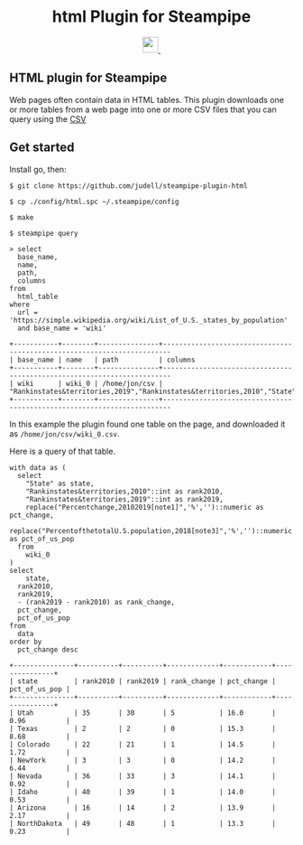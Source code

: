 <p align="center">
  <h1 align="center">html Plugin for Steampipe</h1>
</p>

<p align="center">
  <a aria-label="Steampipe logo" href="https://steampipe.io">
    <img src="https://steampipe.io/images/steampipe_logo_wordmark_padding.svg" height="28">
  </a>
  <a aria-label="License" href="LICENSE">
    <img alt="" src="https://img.shields.io/static/v1?label=license&message=Apache-2.0&style=for-the-badge&labelColor=777777&color=F3F1F0">
  </a>
</p>

## HTML plugin for Steampipe

Web pages often contain data in HTML tables. This plugin downloads one or more tables from a web page into one or more CSV files that you can query using the [CSV](https://hub.steampipe.io/plugins/turbot/steampipe-plugin-csv)

## Get started

Install go, then:

```
$ git clone https://github.com/judell/steampipe-plugin-html

$ cp ./config/html.spc ~/.steampipe/config

$ make

$ steampipe query

> select
  base_name,
  name,
  path,
  columns
from
  html_table
where
  url = 'https://simple.wikipedia.org/wiki/List_of_U.S._states_by_population'
  and base_name = 'wiki'
```

```
+-----------+--------+---------------+------------------------------------------------------------------------
| base_name | name   | path          | columns
+-----------+--------+---------------+------------------------------------------------------------------------
| wiki      | wiki_0 | /home/jon/csv | "Rankinstates&territories,2019","Rankinstates&territories,2010","State"
+-----------+--------+---------------+------------------------------------------------------------------------
```

In this example the plugin found one table on the page, and downloaded it as `/home/jon/csv/wiki_0.csv`.

Here is a query of that table.

```
with data as (
  select
    "State" as state,
    "Rankinstates&territories,2010"::int as rank2010,
    "Rankinstates&territories,2019"::int as rank2019,
    replace("Percentchange,20102019[note1]",'%','')::numeric as pct_change,
    replace("PercentofthetotalU.S.population,2018[note3]",'%','')::numeric as pct_of_us_pop
  from
    wiki_0
)
select
	state,
  rank2010,
  rank2019,
  - (rank2019 - rank2010) as rank_change,
  pct_change,
  pct_of_us_pop
from
  data
order by
  pct_change desc
```

```
+---------------+----------+----------+-------------+------------+---------------+
| state         | rank2010 | rank2019 | rank_change | pct_change | pct_of_us_pop |
+---------------+----------+----------+-------------+------------+---------------+
| Utah          | 35       | 30       | 5           | 16.0       | 0.96          |
| Texas         | 2        | 2        | 0           | 15.3       | 8.68          |
| Colorado      | 22       | 21       | 1           | 14.5       | 1.72          |
| NewYork       | 3        | 3        | 0           | 14.2       | 6.44          |
| Nevada        | 36       | 33       | 3           | 14.1       | 0.92          |
| Idaho         | 40       | 39       | 1           | 14.0       | 0.53          |
| Arizona       | 16       | 14       | 2           | 13.9       | 2.17          |
| NorthDakota   | 49       | 48       | 1           | 13.3       | 0.23          |
```


